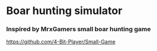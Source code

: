 # Boar hunting simulator  
### Inspired by MrxGamers small boar hunting game  
https://github.com/4-Bit-Player/Small-Game
